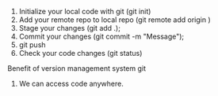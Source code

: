 1. Initialize your local code with git (git init)
2. Add your remote repo to local repo (git remote add origin <url>)
3. Stage your changes (git add .);
4. Commit your changes (git commit -m "Message");
5. git push
6. Check your code changes (git status)

Benefit of version management system git

1. We can access code anywhere.
